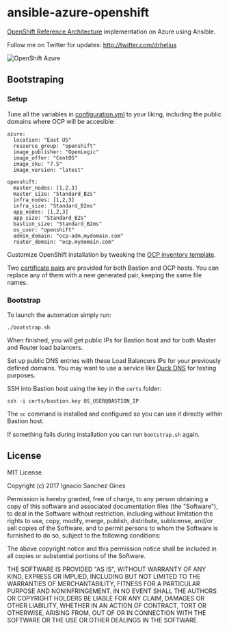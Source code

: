 ansible-azure-openshift
=========================

[OpenShift Reference Architecture](https://blog.openshift.com/openshift-container-platform-reference-architecture-implementation-guides/) implementation on Azure using Ansible.

Follow me on Twitter for updates: http://twitter.com/drhelius

![OpenShift Azure](https://blog.openshift.com/wp-content/uploads/refarch-ocp-on-azure-v6.png)

Bootstraping
------------
### Setup

Tune all the variables in [configuration.yml](configuration.yml) to your liking, including the public domains where OCP will be accesible:

```
azure:
  location: "East US"
  resource_group: "openshift"
  image_publisher: "OpenLogic"
  image_offer: "CentOS"
  image_sku: "7.5"
  image_version: "latest"

openshift:
  master_nodes: [1,2,3]
  master_size: "Standard_B2s"
  infra_nodes: [1,2,3]
  infra_size: "Standard_B2ms"
  app_nodes: [1,2,3]
  app_size: "Standard_B2s"
  bastion_size: "Standard_B2ms"
  os_user: "openshift"
  admin_domain: "ocp-adm.mydomain.com"
  router_domain: "ocp.mydomain.com"
```

Customize OpenShift installation by tweaking the [OCP inventory template](roles/bastion/templates/openshift-inventory.j2).

Two [certificate pairs](certs/) are provided for both Bastion and OCP hosts. You can replace any of them with a new generated pair, keeping the same file names.

### Bootstrap

To launch the automation simply run:
```
./bootstrap.sh
```

When finished, you will get public IPs for Bastion host and for both Master and Router load balancers.

Set up public DNS entries with these Load Balancers IPs for your previously defined domains. You may want to use a service like [Duck DNS](https://www.duckdns.org) for testing purposes.

SSH into Bastion host using the key in the ```certs``` folder:
```
ssh -i certs/bastion.key OS_USER@BASTION_IP
```

The ```oc``` command is installed and configured so you can use it directly within Bastion host.

If something fails during installation you can run ```bootstrap.sh``` again.

License
-------
MIT License

Copyright (c) 2017 Ignacio Sanchez Gines

Permission is hereby granted, free of charge, to any person obtaining a copy
of this software and associated documentation files (the "Software"), to deal
in the Software without restriction, including without limitation the rights
to use, copy, modify, merge, publish, distribute, sublicense, and/or sell
copies of the Software, and to permit persons to whom the Software is
furnished to do so, subject to the following conditions:

The above copyright notice and this permission notice shall be included in all
copies or substantial portions of the Software.

THE SOFTWARE IS PROVIDED "AS IS", WITHOUT WARRANTY OF ANY KIND, EXPRESS OR
IMPLIED, INCLUDING BUT NOT LIMITED TO THE WARRANTIES OF MERCHANTABILITY,
FITNESS FOR A PARTICULAR PURPOSE AND NONINFRINGEMENT. IN NO EVENT SHALL THE
AUTHORS OR COPYRIGHT HOLDERS BE LIABLE FOR ANY CLAIM, DAMAGES OR OTHER
LIABILITY, WHETHER IN AN ACTION OF CONTRACT, TORT OR OTHERWISE, ARISING FROM,
OUT OF OR IN CONNECTION WITH THE SOFTWARE OR THE USE OR OTHER DEALINGS IN THE
SOFTWARE.

